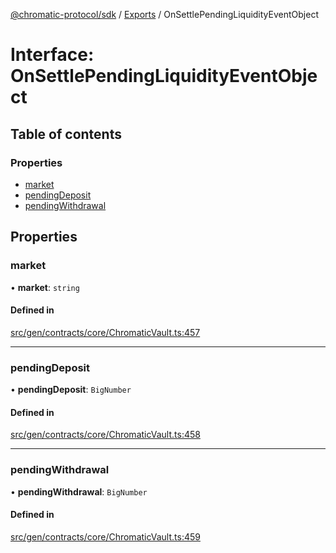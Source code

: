 [@chromatic-protocol/sdk](../README.md) / [Exports](../modules.md) / OnSettlePendingLiquidityEventObject

# Interface: OnSettlePendingLiquidityEventObject

## Table of contents

### Properties

- [market](OnSettlePendingLiquidityEventObject.md#market)
- [pendingDeposit](OnSettlePendingLiquidityEventObject.md#pendingdeposit)
- [pendingWithdrawal](OnSettlePendingLiquidityEventObject.md#pendingwithdrawal)

## Properties

### market

• **market**: `string`

#### Defined in

[src/gen/contracts/core/ChromaticVault.ts:457](https://github.com/chromatic-protocol/sdk/blob/30fc1f3/src/gen/contracts/core/ChromaticVault.ts#L457)

___

### pendingDeposit

• **pendingDeposit**: `BigNumber`

#### Defined in

[src/gen/contracts/core/ChromaticVault.ts:458](https://github.com/chromatic-protocol/sdk/blob/30fc1f3/src/gen/contracts/core/ChromaticVault.ts#L458)

___

### pendingWithdrawal

• **pendingWithdrawal**: `BigNumber`

#### Defined in

[src/gen/contracts/core/ChromaticVault.ts:459](https://github.com/chromatic-protocol/sdk/blob/30fc1f3/src/gen/contracts/core/ChromaticVault.ts#L459)
